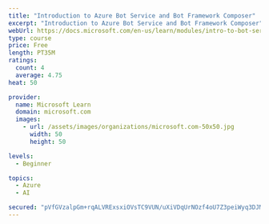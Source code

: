```yaml
---
title: "Introduction to Azure Bot Service and Bot Framework Composer"
excerpt: "Introduction to Azure Bot Service and Bot Framework Composer"
webUrl: https://docs.microsoft.com/en-us/learn/modules/intro-to-bot-service-bot-framework-composer/
type: course
price: Free
length: PT35M
ratings:
  count: 4
  average: 4.75
heat: 50

provider:
  name: Microsoft Learn
  domain: microsoft.com
  images:
    - url: /assets/images/organizations/microsoft.com-50x50.jpg
      width: 50
      height: 50

levels:
  - Beginner

topics:
  - Azure
  - AI

secured: "pVfGVzalpGm+rqALVRExsxiOVsTC9VUN/uXiVDqUrNOzf4oU7Z3peiWyq3DJM/sG2j8iIrvRRaauY3udoNeOEyazQJxGQGCpq7OsBVkoTr7yZ7H9wKm/ZbDVu7TFsGvRTB2aUQ51Lxb6noH0jT3MzPpd6tMEwGU65x1j53EMUz504uJbDz7ksUaFNVEec6F8pba8q2hYU/o/7cAmrXH644QiEaFckdkAa4O9vn476De2u0nAOoS+SHRcP/QkZQiI8+pPZ7QJv3GjiFpZ3BAw5VgGcaT05luA+xn1hTlmAsuxrXFQ5GJYHHXU3fkPVN4foMU4hQUaFXRkHiy2jMX8JrO0n/FQN/m8NQHre6RkGIieykVRoy/1o5gXviq+8HFIQ1Yp9Oe7q7VZBoHkNVFg9Y5ggJTxapuefK0ti+ioPHc=;KIWCm687DtPC+uZ0OUa5/g=="
---
```


